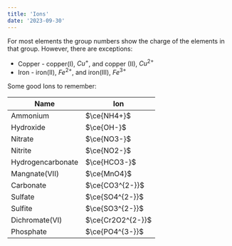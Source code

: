 ```yaml
---
title: 'Ions'
date: '2023-09-30'
---
```


For most elements the group numbers show the charge of the elements in that group. However, there are exceptions:

- Copper - copper(I), $Cu^+$, and copper (II), $Cu^{2+}$
- Iron - iron(II), $Fe^{2+}$, and iron(III), $Fe^{3+}$

Some good Ions to remember:

| Name              | Ion           |
| ----------------- | ------------- |
| Ammonium          | $\ce{NH4+}$  |
| Hydroxide         | $\ce{OH-}$   |
| Nitrate           | $\ce{NO3-}$  |
| Nitrite           | $\ce{NO2-}$  |
| Hydrogencarbonate | $\ce{HCO3-}$ |
| Mangnate(VII)     | $\ce{MnO4}$  |
| Carbonate         | $\ce{CO3^{2-}}$ |
| Sulfate           | $\ce{SO4^{2-}}$ |
| Sulfite           | $\ce{SO3^{2-}}$ |
| Dichromate(VI)    | $\ce{Cr2O2^{2-}}$|
| Phosphate         | $\ce{PO4^{3-}}$|

